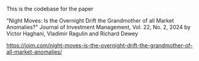 This is the codebase for the paper

"Night Moves: Is the Overnight Drift the Grandmother of all Market Anomalies?"
Journal of Investment Management, Vol. 22, No. 2, 2024
by Victor Haghani, Vladimir Ragulin and Richard Dewey

https://joim.com/night-moves-is-the-overnight-drift-the-grandmother-of-all-market-anomalies/

